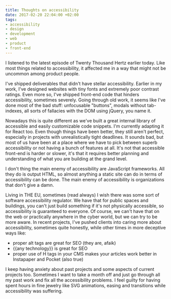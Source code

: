 ```yaml
---
title: Thoughts on accessibility
date: 2017-02-20 22:04:00 +02:00
tags:
- accessibility
- design
- development
- web
- product
- front-end
---
```


I listened to the latest episode of Twenty Thousand Hertz earlier today. Like most things related to accessibility, it affected me in a way that might not be uncommon among product people.

<!--More-->

I've shipped deliverables that didn't have stellar accessibility. Earlier in my work, I've designed websites with tiny fonts and extremely poor contrast ratings. Even more so, I've shipped front-end code that hinders accessibility, sometimes severely. Going through old work, it seems like I've done most of the bad stuff: unfocusable "buttons", modals without tab-indexes, all sorts of fallacies with the DOM using jQuery, you name it.

Nowadays this is quite different as we've built a great internal library of accessible and easily customizable code snippets. I'm currently adapting it for React too. Even though things have been better, they still aren't perfect, especially in projects with unrealistically tight deadlines. It sounds bad, but most of us have been at a place where we have to pick between superb accessibility or not having a bunch of features at all. It's not that accessible front-end is harder or slower, it's that it requires better planning and understanding of what you are building at the grand level.

I don't thing the main enemy of accessibility are JavaScript frameworks. All they do is output HTML, so almost anything a static site can do in terms of accessibility can be done. The main enemy of accessibility is organizations that don't give a damn.

Living in THE EU, sometimes (read always) I wish there was some sort of software accessibility regulator. We have that for public spaces and buildings, you can't just build something if it's not physically accessible, so accessibility is guaranteed to everyone. Of course, we can't have that on the web or practically anywhere in the cyber world, but we can try to be more aware. In recent projects, I've pushed clients into caring more about accessibility, sometimes quite honestly, while other times in more deceptive ways like:
- proper alt tags are great for SEO (they are, afaik)
- {{any technology}} is great for SEO
- proper use of H tags in your CMS makes your articles work better in Instapaper and Pocket (also true)

I keep having anxiety about past projects and some aspects of current projects too. Sometimes I want to take a month off and just go through all my past work and fix all the accessibility problems. I feel guilty for having spent hours in fine jewelry like SVG animations, easing and transitions while accessibility was suffering.